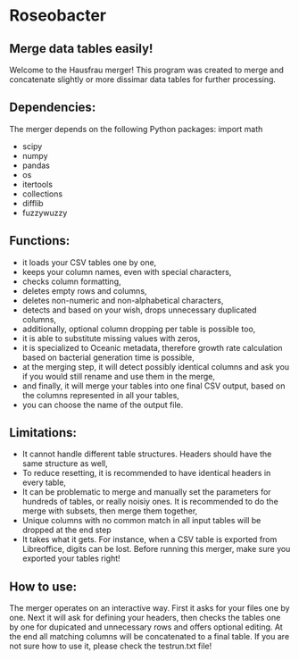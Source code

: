 # Roseobacter
## Merge data tables easily!
Welcome to the Hausfrau merger! This program was created to merge and concatenate slightly or more dissimar data tables for further processing.

## Dependencies:
The merger depends on the following Python packages:
import math
* scipy
* numpy
* pandas
* os
* itertools
* collections
* difflib
* fuzzywuzzy 
## Functions:
* it loads your CSV tables one by one,
* keeps your column names, even with special characters,
* checks column formatting,
* deletes empty rows and columns,
* deletes non-numeric and non-alphabetical characters,
* detects and based on your wish, drops unnecessary duplicated columns,
* additionally, optional column dropping per table is possible too,
* it is able to substitute missing values with zeros,
* it is specialized to Oceanic metadata, therefore growth rate calculation based on bacterial generation time is possible,
* at the merging step, it will detect possibly identical columns and ask you if you would still rename and use them in the merge,
* and finally, it will merge your tables into one final CSV output, based on the columns represented in all your tables,
* you can choose the name of the output file.
## Limitations:
 * It cannot handle different table structures. Headers should have the same structure as well,
 * To reduce resetting, it is recommended to have identical headers in every table,
 * It can be problematic to merge and manually set the parameters for hundreds of tables, or really noisiy ones. It is recommended to do the merge with subsets, then merge them together,
 * Unique columns with no common match in all input tables will be dropped at the end step
 * It takes what it gets. For instance, when a CSV table is exported from Libreoffice, digits can be lost. Before running this merger, make sure you exported your tables right!
 ## How to use:
 The merger operates on an interactive way. First it asks for your files one by one. Next it will ask for defining your headers, then checks the tables one by one for dupicated and unnecessary rows and offers optional editing. At the end all matching columns will be concatenated to a final table.
If you are not sure how to use it, please check the testrun.txt file!
